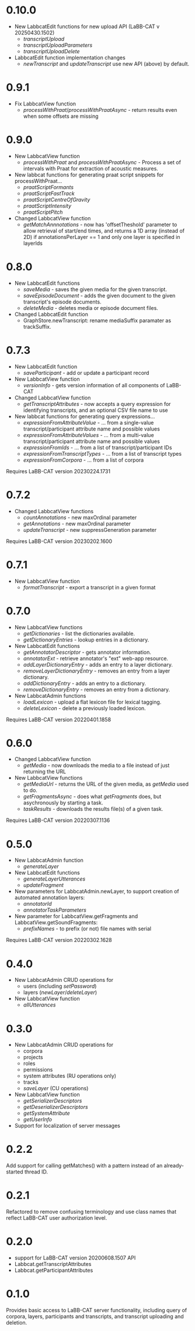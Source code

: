 # 0.10.0

- New LabbcatEdit functions for new upload API (LaBB-CAT v 20250430.1502)
  + *transcriptUpload*
  + *transcriptUploadParameters*
  + *transcriptUploadDelete*
- LabbcatEdit function implementation changes
  + *newTranscript* and *updateTranscript* use new API (above) by default.

# 0.9.1

- Fix LabbcatView function
  + *processWithPraat*/*processWithPraatAsync* - return results even when some offsets are missing

# 0.9.0

- New LabbcatView function
  + *processWithPraat*  and *processWithPraatAsync* - Process a set of intervals with Praat
    for extraction of acoustic measures.
- New labbcat functions for generating praat script snippets for processWithPraat...
  + *praatScriptFormants*
  + *praatScriptFastTrack*
  + *praatScriptCentreOfGravity*
  + *praatScriptIntensity*
  + *praatScriptPitch*
- Changed LabbcatView function
  + *getMatchAnnnotations* - now has 'offsetTheshold' parameter to allow retrieval of
    start/end times, and returns a 1D array (instead of 2D) if annotationsPerLayer == 1
    and only one layer is specified in layerIds

# 0.8.0

- New LabbcatEdit functions
  + *saveMedia* - saves the given media for the given transcript.
  + *saveEpisodeDocument* - adds the given document to the given transcript's episode documents.
  + *deleteMedia* - deletes media or episode document files.
- Changed LabbcatEdit function
  + GraphStore.newTranscript: rename mediaSuffix paramater as trackSuffix.

# 0.7.3

- New LabbcatEdit function
  + *saveParticipant* - add or update a participant record
- New LabbcatView function
  + *versionInfo* - gets version information of all components of LaBB-CAT
- Changed LabbcatView function
  + *getTranscriptAttributes* - now accepts a query expression for identifying transcripts, and an optional CSV file name to use
- New labbcat functions for generating query expressions...
  + *expressionFromAttributeValue* - ... from a single-value transcript/participant attribute name and possible values
  + *expressionFromAttributeValues* - ... from a multi-value transcript/participant attribute name and possible values
  + *expressionFromIds* - ... from a list of transcript/participant IDs
  + *expressionFromTranscriptTypes* - ... from a list of transcript types
  + *expressionFromCorpora* - ... from a list of corpora

Requires LaBB-CAT version 20230224.1731

# 0.7.2

- Changed LabbcatView functions
  + *countAnnotations* - new maxOrdinal parameter
  + *getAnnotations* - new maxOrdinal parameter
  + *updateTranscript* - new suppressGeneration parameter

Requires LaBB-CAT version 20230202.1600

# 0.7.1

- New LabbcatView function
  + *formatTranscript* - export a transcript in a given format

# 0.7.0

- New LabbcatView functions
  + *getDictionaries* - list the dictionaries available.
  + *getDictionaryEntries* - lookup entries in a dictionary.
- New LabbcatEdit functions
  + *getAnnotatorDescriptor* - gets annotator information.
  + *annotatorExt* - retrieve annotator's "ext" web-app resource.
  + *addLayerDictionaryEntry* - adds an entry to a layer dictionary.
  + *removeLayerDictionaryEntry* - removes an entry from a layer dictionary.
  + *addDictionaryEntry* - adds an entry to a dictionary.
  + *removeDictionaryEntry* - removes an entry from a dictionary.
- New LabbcatAdmin functions
  + *loadLexicon* - upload a flat lexicon file for lexical tagging.
  + *deleteLexicon* - delete a previously loaded lexicon.

Requires LaBB-CAT version 20220401.1858

# 0.6.0

- Changed LabbcatView function
  + *getMedia* - now downloads the media to a file instead of just returning the URL
- New LabbcatView functions
  + *getMediaUrl* - returns the URL of the given media, as *getMedia* used to do.
  + *getFragmentsAsync* - does what *getFragments* does, but asychronously by starting a task.
  + *taskResults* - downloads the results file(s) of a given task.

Requires LaBB-CAT version 20220307.1136

# 0.5.0

- New LabbcatAdmin function
  + *generateLayer*
- New LabbcatEdit functions
  + *generateLayerUtterances*
  + *updateFragment*
- New parameters for LabbcatAdmin.newLayer, to support creation of automated annotation layers:
  + *annotatorId*
  + *annotatorTaskParameters*
- New parameter for LabbcatView.getFragments and LabbcatView.getSoundFragments:
  + *prefixNames* - to prefix (or not) file names with serial

Requires LaBB-CAT version 20220302.1628

# 0.4.0

- New LabbcatAdmin CRUD operations for
  + users (including *setPassword*)
  + layers (*newLayer*/*deleteLayer*)
- New LabbcatView function
  + *allUtterances*

# 0.3.0

- New LabbcatAdmin CRUD operations for
  + corpora
  + projects
  + roles
  + permissions
  + system attributes (RU operations only)
  + tracks
  + *saveLayer* (CU operations)
- New LabbcatView function
  + *getSerializerDescriptors*
  + *getDeserializerDescriptors*
  + *getSystemAttribute*
  + *getUserInfo*
- Support for localization of server messages

# 0.2.2

Add support for calling getMatches() with a pattern instead of an already-started thread ID.

# 0.2.1

Refactored to remove confusing terminology and use class names that reflect LaBB-CAT user
authorization level.

# 0.2.0

- support for LaBB-CAT version 20200608.1507 API
- Labbcat.getTranscriptAttributes
- Labbcat.getParticipantAttributes

# 0.1.0

Provides basic access to LaBB-CAT server functionality, including query of corpora,
layers, participants and transcripts, and transcript uploading and deletion.

